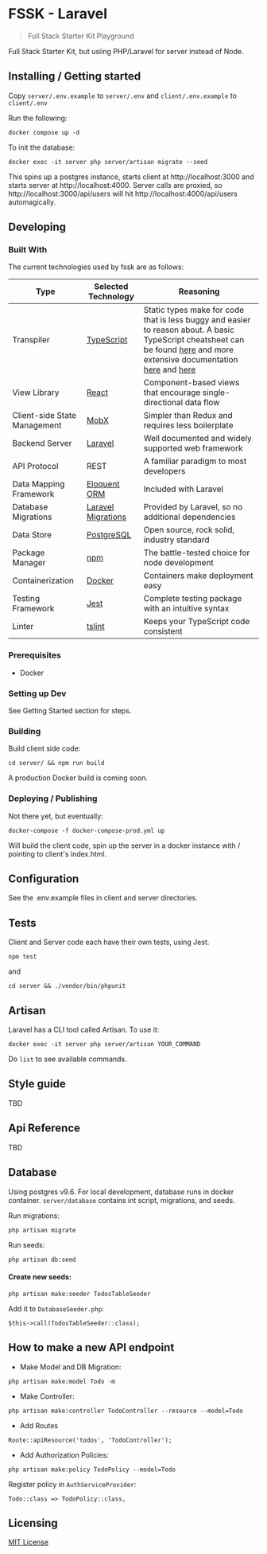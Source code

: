 
# FSSK - Laravel
> Full Stack Starter Kit Playground

Full Stack Starter Kit, but usiing PHP/Laravel for server instead of Node.

## Installing / Getting started

Copy `server/.env.example` to `server/.env` and `client/.env.example` to `client/.env`

Run the following:

```shell
docker compose up -d
```

To init the database:

```shell
docker exec -it server php server/artisan migrate --seed
```

This spins up a postgres instance, starts client at http://localhost:3000 
and starts server at http://localhost:4000. Server calls are proxied, so http://localhost:3000/api/users will hit http://localhost:4000/api/users automagically.

## Developing

### Built With

The current technologies used by fssk are as follows:

| Type | Selected Technology | Reasoning |
| ---- | ------------------- | --------- |
| Transpiler | [TypeScript](https://www.typescriptlang.org/) | Static types make for code that is less buggy and easier to reason about.  A basic TypeScript cheatsheet can be found [here](https://www.sitepen.com/blog/2013/12/31/typescript-cheat-sheet/) and more extensive documentation [here](https://www.typescriptlang.org/docs/tutorial.html) and [here](https://www.sitepen.com/blog/2013/12/31/definitive-guide-to-typescript/) |
| View Library | [React](https://facebook.github.io/react/) | Component-based views that encourage single-directional data flow |
| Client-side State Management | [MobX](https://github.com/mobxjs/mobx) | Simpler than Redux and requires less boilerplate |
| Backend Server | [Laravel](https://laravel.com/docs/5.5) | Well documented and widely supported web framework |
| API Protocol | REST | A familiar paradigm to most developers |
| Data Mapping Framework | [Eloquent ORM](https://laravel.com/docs/5.5/eloquent) | Included with Laravel |
| Database Migrations | [Laravel Migrations](https://laravel.com/docs/5.5/migrations) | Provided by Laravel, so no additional dependencies |
| Data Store | [PostgreSQL](https://www.postgresql.org/) | Open source, rock solid, industry standard |
| Package Manager | [npm](https://www.npmjs.com/) | The battle-tested choice for node development |
| Containerization | [Docker](https://www.docker.com/) | Containers make deployment easy |
| Testing Framework | [Jest](https://facebook.github.io/jest/) | Complete testing package with an intuitive syntax |
| Linter | [tslint](https://github.com/palantir/tslint) | Keeps your TypeScript code consistent |

### Prerequisites

- Docker

### Setting up Dev

See Getting Started section for steps.

### Building

Build client side code:

```shell
cd server/ && npm run build
```

A production Docker build is coming soon.

### Deploying / Publishing

Not there yet, but eventually:

```shell
docker-compose -f docker-compose-prod.yml up
```

Will build the client code, spin up the server in a docker instance with / pointing to client's index.html.

## Configuration

See the .env.example files in client and server directories.

## Tests

Client and Server code each have their own tests, using Jest.

```shell
npm test
```

and 

```shell
cd server && ./vendor/bin/phpunit
```

## Artisan

Laravel has a CLI tool called Artisan. To use it:

```shell
docker exec -it server php server/artisan YOUR_COMMAND
```

Do `list` to see available commands.

## Style guide

TBD

## Api Reference

TBD

## Database

Using postgres v9.6. For local development, database runs in docker container. `server/database` contains int script, migrations, and seeds.

Run migrations:

```shell
php artisan migrate
```

Run seeds:

```shell
php artisan db:seed
```

#### Create new seeds:

```shell
php artisan make:seeder TodosTableSeeder
```

Add it to `DatabaseSeeder.php`:

```
$this->call(TodosTableSeeder::class);
```


## How to make a new API endpoint

- Make Model and DB Migration:

```
php artisan make:model Todo -m
```

-  Make Controller:

```
php artisan make:controller TodoController --resource --model=Todo
```

-  Add Routes

```
Route::apiResource('todos', 'TodoController');
```

-  Add Authorization Policies:

```
php artisan make:policy TodoPolicy --model=Todo
```

Register policy in `AuthServiceProvider`:

```
Todo::class => TodoPolicy::class,
```

## Licensing

[MIT License](LICENSE.md)

